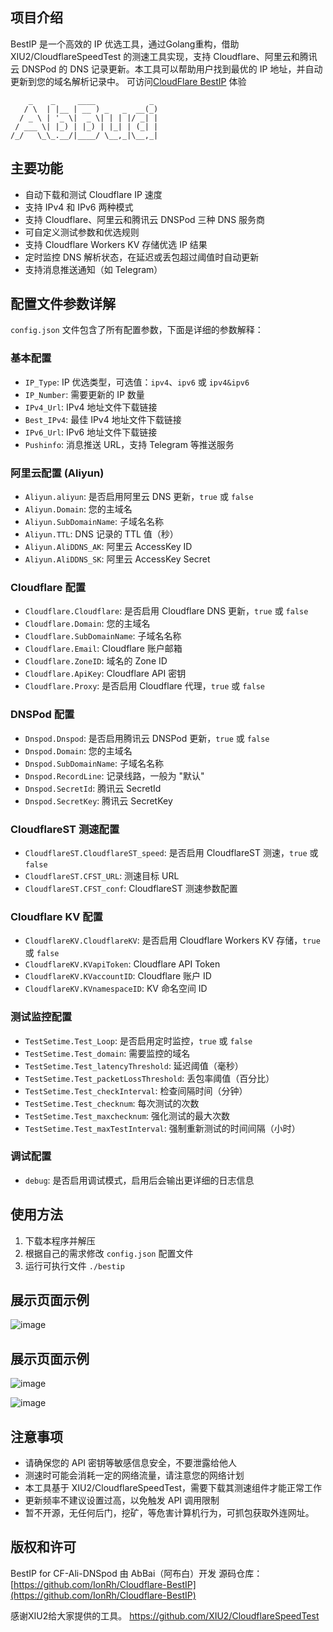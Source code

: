 ## 项目介绍

BestIP 是一个高效的 IP 优选工具，通过Golang重构，借助 XIU2/CloudflareSpeedTest 的测速工具实现，支持 Cloudflare、阿里云和腾讯云 DNSPod 的 DNS 记录更新。本工具可以帮助用户找到最优的 IP 地址，并自动更新到您的域名解析记录中。
可访问[CloudFlare BestIP](http://bestip.badking.pp.ua/) 体验

```
    _    _     ____            _ 
   / \  | |__ | __ ) _   _  __(_)
  / _ \ | '_ \|  _ \| | | |/ _| |
 / ___ \| |_) | |_) | |_| | (_| |
/_/   \_\_.__/|____/ \__,_|\__,_|
```

## 主要功能

- 自动下载和测试 Cloudflare IP 速度
- 支持 IPv4 和 IPv6 两种模式
- 支持 Cloudflare、阿里云和腾讯云 DNSPod 三种 DNS 服务商
- 可自定义测试参数和优选规则
- 支持 Cloudflare Workers KV 存储优选 IP 结果
- 定时监控 DNS 解析状态，在延迟或丢包超过阈值时自动更新
- 支持消息推送通知（如 Telegram）

## 配置文件参数详解

`config.json` 文件包含了所有配置参数，下面是详细的参数解释：

### 基本配置

- `IP_Type`: IP 优选类型，可选值：`ipv4`、`ipv6` 或 `ipv4&ipv6`
- `IP_Number`: 需要更新的 IP 数量
- `IPv4_Url`: IPv4 地址文件下载链接
- `Best_IPv4`: 最佳 IPv4 地址文件下载链接
- `IPv6_Url`: IPv6 地址文件下载链接
- `Pushinfo`: 消息推送 URL，支持 Telegram 等推送服务

### 阿里云配置 (Aliyun)

- `Aliyun.aliyun`: 是否启用阿里云 DNS 更新，`true` 或 `false`
- `Aliyun.Domain`: 您的主域名
- `Aliyun.SubDomainName`: 子域名名称
- `Aliyun.TTL`: DNS 记录的 TTL 值（秒）
- `Aliyun.AliDDNS_AK`: 阿里云 AccessKey ID
- `Aliyun.AliDDNS_SK`: 阿里云 AccessKey Secret

### Cloudflare 配置

- `Cloudflare.Cloudflare`: 是否启用 Cloudflare DNS 更新，`true` 或 `false`
- `Cloudflare.Domain`: 您的主域名
- `Cloudflare.SubDomainName`: 子域名名称
- `Cloudflare.Email`: Cloudflare 账户邮箱
- `Cloudflare.ZoneID`: 域名的 Zone ID
- `Cloudflare.ApiKey`: Cloudflare API 密钥
- `Cloudflare.Proxy`: 是否启用 Cloudflare 代理，`true` 或 `false`

### DNSPod 配置

- `Dnspod.Dnspod`: 是否启用腾讯云 DNSPod 更新，`true` 或 `false`
- `Dnspod.Domain`: 您的主域名
- `Dnspod.SubDomainName`: 子域名名称
- `Dnspod.RecordLine`: 记录线路，一般为 "默认"
- `Dnspod.SecretId`: 腾讯云 SecretId
- `Dnspod.SecretKey`: 腾讯云 SecretKey

### CloudflareST 测速配置

- `CloudflareST.CloudflareST_speed`: 是否启用 CloudflareST 测速，`true` 或 `false`
- `CloudflareST.CFST_URL`: 测速目标 URL
- `CloudflareST.CFST_conf`: CloudflareST 测速参数配置

### Cloudflare KV 配置

- `CloudflareKV.CloudflareKV`: 是否启用 Cloudflare Workers KV 存储，`true` 或 `false`
- `CloudflareKV.KVapiToken`: Cloudflare API Token
- `CloudflareKV.KVaccountID`: Cloudflare 账户 ID
- `CloudflareKV.KVnamespaceID`: KV 命名空间 ID

### 测试监控配置

- `TestSetime.Test_Loop`: 是否启用定时监控，`true` 或 `false`
- `TestSetime.Test_domain`: 需要监控的域名
- `TestSetime.Test_latencyThreshold`: 延迟阈值（毫秒）
- `TestSetime.Test_packetLossThreshold`: 丢包率阈值（百分比）
- `TestSetime.Test_checkInterval`: 检查间隔时间（分钟）
- `TestSetime.Test_checknum`: 每次测试的次数
- `TestSetime.Test_maxchecknum`: 强化测试的最大次数
- `TestSetime.Test_maxTestInterval`: 强制重新测试的时间间隔（小时）

### 调试配置
- `debug`: 是否启用调试模式，启用后会输出更详细的日志信息

## 使用方法

1. 下载本程序并解压
2. 根据自己的需求修改 `config.json` 配置文件
3. 运行可执行文件 `./bestip`

## 展示页面示例
![image](https://github.com/user-attachments/assets/24a57a0e-42a1-4853-8268-3f545658fecc)

## 展示页面示例
![image](https://github.com/user-attachments/assets/7a94937a-3bde-4471-90da-7441017d1c6c)

![image](https://github.com/user-attachments/assets/df0e6aa3-4cdd-458a-ba9e-7c640bcf56e8)

## 注意事项

- 请确保您的 API 密钥等敏感信息安全，不要泄露给他人
- 测速时可能会消耗一定的网络流量，请注意您的网络计划
- 本工具基于 XIU2/CloudflareSpeedTest，需要下载其测速组件才能正常工作
- 更新频率不建议设置过高，以免触发 API 调用限制
- 暂不开源，无任何后门，挖矿，等危害计算机行为，可抓包获取外连网址。
## 版权和许可

BestIP for CF-Ali-DNSpod 由 AbBai（阿布白）开发
源码仓库：[https://github.com/IonRh/Cloudflare-BestIP](https://github.com/IonRh/Cloudflare-BestIP)

感谢XIU2给大家提供的工具。 https://github.com/XIU2/CloudflareSpeedTest

